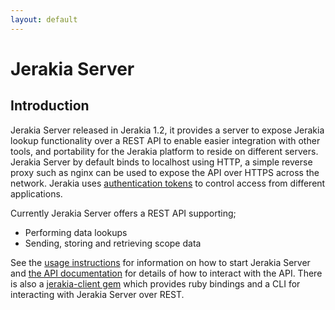 ```yaml
---
layout: default
---
```


# Jerakia Server

## Introduction

Jerakia Server released in Jerakia 1.2, it provides a server to expose Jerakia lookup functionality over a REST API to enable easier integration with other tools, and portability for the Jerakia platform to reside on different servers.  Jerakia Server by default binds to localhost using HTTP, a simple reverse proxy such as nginx can be used to expose the API over HTTPS across the network.  Jerakia uses [authentication tokens](/server/tokens) to control access from different applications.

Currently Jerakia Server offers a REST API supporting;

* Performing data lookups
* Sending, storing and retrieving scope data

See the [usage instructions](/server/usage) for information on how to start Jerakia Server and [the API documentation](/server/api) for details of how to interact with the API.  There is also a [jerakia-client gem](https://github.com/jerakia/jerakia-client) which provides ruby bindings and a CLI for interacting with Jerakia Server over REST.


